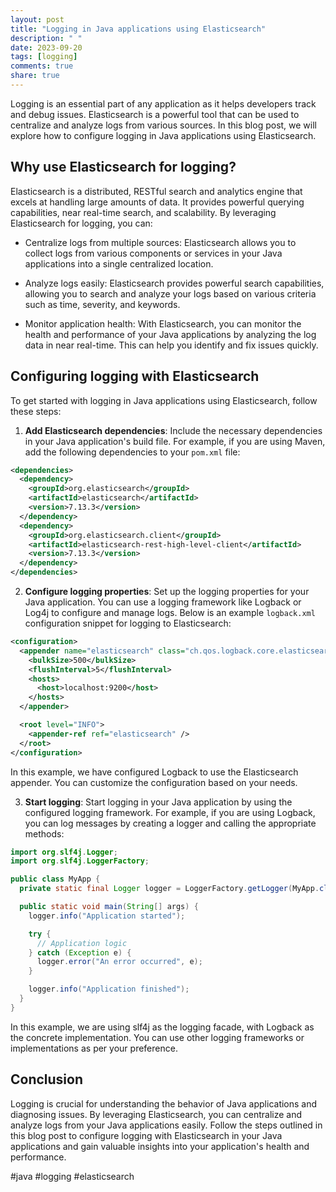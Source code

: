 ```yaml
---
layout: post
title: "Logging in Java applications using Elasticsearch"
description: " "
date: 2023-09-20
tags: [logging]
comments: true
share: true
---
```


Logging is an essential part of any application as it helps developers track and debug issues. Elasticsearch is a powerful tool that can be used to centralize and analyze logs from various sources. In this blog post, we will explore how to configure logging in Java applications using Elasticsearch.

## Why use Elasticsearch for logging?

Elasticsearch is a distributed, RESTful search and analytics engine that excels at handling large amounts of data. It provides powerful querying capabilities, near real-time search, and scalability. By leveraging Elasticsearch for logging, you can:

- Centralize logs from multiple sources: Elasticsearch allows you to collect logs from various components or services in your Java applications into a single centralized location.

- Analyze logs easily: Elasticsearch provides powerful search capabilities, allowing you to search and analyze your logs based on various criteria such as time, severity, and keywords.

- Monitor application health: With Elasticsearch, you can monitor the health and performance of your Java applications by analyzing the log data in near real-time. This can help you identify and fix issues quickly.

## Configuring logging with Elasticsearch

To get started with logging in Java applications using Elasticsearch, follow these steps:

1. **Add Elasticsearch dependencies**: Include the necessary dependencies in your Java application's build file. For example, if you are using Maven, add the following dependencies to your `pom.xml` file:

```xml
<dependencies>
  <dependency>
    <groupId>org.elasticsearch</groupId>
    <artifactId>elasticsearch</artifactId>
    <version>7.13.3</version>
  </dependency>
  <dependency>
    <groupId>org.elasticsearch.client</groupId>
    <artifactId>elasticsearch-rest-high-level-client</artifactId>
    <version>7.13.3</version>
  </dependency>
</dependencies>
```

2. **Configure logging properties**: Set up the logging properties for your Java application. You can use a logging framework like Logback or Log4j to configure and manage logs. Below is an example `logback.xml` configuration snippet for logging to Elasticsearch:

```xml
<configuration>
  <appender name="elasticsearch" class="ch.qos.logback.core.elasticsearch.ElasticsearchAppender">
    <bulkSize>500</bulkSize>
    <flushInterval>5</flushInterval>
    <hosts>
      <host>localhost:9200</host>
    </hosts>
  </appender>

  <root level="INFO">
    <appender-ref ref="elasticsearch" />
  </root>
</configuration>
```

In this example, we have configured Logback to use the Elasticsearch appender. You can customize the configuration based on your needs.

3. **Start logging**: Start logging in your Java application by using the configured logging framework. For example, if you are using Logback, you can log messages by creating a logger and calling the appropriate methods:

```java
import org.slf4j.Logger;
import org.slf4j.LoggerFactory;

public class MyApp {
  private static final Logger logger = LoggerFactory.getLogger(MyApp.class);

  public static void main(String[] args) {
    logger.info("Application started");

    try {
      // Application logic
    } catch (Exception e) {
      logger.error("An error occurred", e);
    }

    logger.info("Application finished");
  }
}
```

In this example, we are using slf4j as the logging facade, with Logback as the concrete implementation. You can use other logging frameworks or implementations as per your preference.

## Conclusion

Logging is crucial for understanding the behavior of Java applications and diagnosing issues. By leveraging Elasticsearch, you can centralize and analyze logs from your Java applications easily. Follow the steps outlined in this blog post to configure logging with Elasticsearch in your Java applications and gain valuable insights into your application's health and performance.

#java #logging #elasticsearch